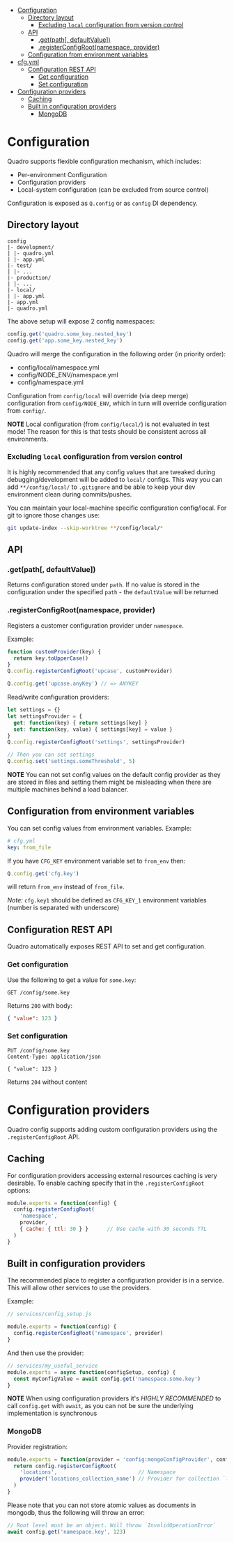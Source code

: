 <!-- TOC depthFrom:1 depthTo:6 withLinks:1 updateOnSave:1 orderedList:0 -->

- [Configuration](#configuration)
	- [Directory layout](#directory-layout)
		- [Excluding `local` configuration from version control](#excluding-local-configuration-from-version-control)
	- [API](#api)
		- [.get(path[, defaultValue])](#getpath-defaultvalue)
		- [.registerConfigRoot(namespace, provider)](#registerconfigrootnamespace-provider)
	- [Configuration from environment variables](#configuration-from-environment-variables)
- [cfg.yml](#cfgyml)
	- [Configuration REST API](#configuration-rest-api)
		- [Get configuration](#get-configuration)
		- [Set configuration](#set-configuration)
- [Configuration providers](#configuration-providers)
	- [Caching](#caching)
	- [Built in configuration providers](#built-in-configuration-providers)
		- [MongoDB](#mongodb)

<!-- /TOC -->

# Configuration

Quadro supports flexible configuration mechanism, which includes:

- Per-environment Configuration
- Configuration providers
- Local-system configuration (can be excluded from source control)

Configuration is exposed as `Q.config` or as `config` DI dependency.

## Directory layout

```
config
|- development/
| |- quadro.yml
| |- app.yml
|- test/
| |- ...
|- production/
| |- ...
|- local/
| |- app.yml
|- app.yml
|- quadro.yml
```

The above setup will expose 2 config namespaces:

```js
config.get('quadro.some_key.nested_key')
config.get('app.some_key.nested_key')
```

Quadro will merge the configuration in the following order (in priority order):

- config/local/namespace.yml
- config/NODE_ENV/namespace.yml
- config/namespace.yml

Configuration from `config/local` will override (via deep merge) configuration from `config/NODE_ENV`, which in turn will override configuration from `config/`.

**NOTE** Local configuration (from `config/local/`) is not evaluated in test mode!
The reason for this is that tests should be consistent across all environments.

### Excluding `local` configuration from version control

It is highly recommended that any config values that are tweaked during debugging/development
will be added to `local/` configs. This way you can add `**/config/local/` to `.gitignore`
and be able to keep your dev environment clean during commits/pushes.

You can maintain your local-machine specific configuration config/local.
For git to ignore those changes use:

```sh
git update-index --skip-worktree **/config/local/*
```

## API

### .get(path[, defaultValue])

Returns configuration stored under `path`. If no value is stored in the configuration under the specified `path` - the `defaultValue` will be returned

### .registerConfigRoot(namespace, provider)

Registers a customer configuration provider under `namespace`.

Example:

```js
function customProvider(key) {
  return key.toUpperCase()
}
Q.config.registerConfigRoot('upcase', customProvider)

Q.config.get('upcase.anyKey') // => ANYKEY
```

Read/write configuration providers:

```js
let settings = {}
let settingsProvider = {
  get: function(key) { return settings[key] }
  set: function(key, value) { settings[key] = value }
}
Q.config.registerConfigRoot('settings', settingsProvider)

// Then you can set settings
Q.config.set('settings.someThreshold', 5)
```

**NOTE** You can not set config values on the default config provider as they
are stored in files and setting them might be misleading when there are multiple machines
behind a load balancer.


## Configuration from environment variables

You can set config values from environment variables. Example:

```yaml
# cfg.yml
key: from_file
```

If you have `CFG_KEY` environment variable set to `from_env` then:

```js
Q.config.get('cfg.key')
```

will return `from_env` instead of `from_file`.

*Note:* `cfg.key1` should be defined as `CFG_KEY_1` environment variables (number
is separated with underscore)

## Configuration REST API

Quadro automatically exposes REST API to set and get configuration.

### Get configuration
Use the following to get a value for `some.key`:

```http
GET /config/some.key
```

Returns `200` with body:

```json
{ "value": 123 }
```

### Set configuration

```http
PUT /config/some.key
Content-Type: application/json

{ "value": 123 }
```

Returns `204` without content

# Configuration providers

Quadro config supports adding custom configuration providers using the
`.registerConfigRoot` API.

## Caching

For configuration providers accessing external resources caching is
very desirable. To enable caching specify that in the `.registerConfigRoot` options:

```js
module.exports = function(config) {
  config.registerConfigRoot(
    'namespace',
    provider,
    { cache: { ttl: 30 } }      // Use cache with 30 seconds TTL
  )
}
```

## Built in configuration providers

The recommended place to register a configuration provider is in a service. This will allow other services to use the providers.

Example:

```js
// services/config_setup.js

module.exports = function(config) {
  config.registerConfigRoot('namespace', provider)
}
```

And then use the provider:

```js
// services/my_useful_service
module.exports = async function(configSetup, config) {
  const myConfigValue = await config.get('namespace.some.key')
}
```

**NOTE** When using configuration providers it's *HIGHLY RECOMMENDED* to call `config.get` with `await`, as you can not be sure the underlying implementation is synchronous

### MongoDB

Provider registration:

```js
module.exports = function(provider = 'config:mongoConfigProvider', config) {
  return config.registerConfigRoot(
    'locations',                          // Namespace
    provider('locations_collection_name') // Provider for collection `locations_collection_name`
  )
}
```

Please note that you can not store atomic values as documents in mongodb, thus the following will throw an error:

```js
// Root level must be an object. Will throw `InvalidOperationError`
await config.get('namespace.key', 123)
```
